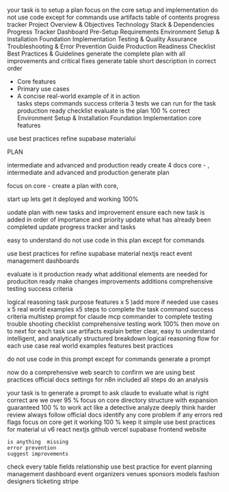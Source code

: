 your task is to setup a plan
focus on the core  setup and implementation
  do not use code except for commands 
  use artifacts 
  table of contents 
  progress tracker 
Project Overview & Objectives
Technology Stack & Dependencies
Progress Tracker Dashboard
Pre-Setup Requirements
Environment Setup & Installation
Foundation Implementation Testing & Quality Assurance
Troubleshooting & Error Prevention Guide Production Readiness Checklist
Best Practices & Guidelines generate the complete plan with all improvements and critical fixes 
generate  table
short description
in correct order 
   - Core features  
   - Primary use cases  
   - A concise real-world example of it in action  
tasks
steps
commands
success criteria
3 tests we can run for the task
production ready checklist
evaluate is the plan 100 % correct
Environment Setup & Installation
Foundation Implementation 
core features

use best practices
refine
supabase
materialui


PLAN

intermediate and advanced and production ready create 4 docs core -
 , intermediate and advanced and production generate plan
 
focus on core - create a plan with core,

 start up lets get it deployed and working 100% 


uodate plan with new tasks and improvement
ensure each new task is added in order of importance and priority
update what has already been completed
update progress tracker
and tasks




easy to understand 
do not use code in this plan except for commands


use best practices for
refine
supabase
material
nextjs
react
event management
dashboards


evaluate is it production ready
what additional elements are needed for produciton ready
make changes improvements additions
comprehensive testing 
success criteria


logical reasoning
task
purpose
features x 5 )add more if needed
use cases x 5
real world examples x5 
steps to complete the task 
command 
success criteria
multistep prompt for claude mcp commander  to complete 
testing 
trouble shooting
checklist
comprehensive testing work 100%
then move on to next for each task
use artifacts 
explain better
clear, easy to understand 
intelligent, 
and analytically structured breakdown
logical reasoning
flow
for each
use case 
real world examples 
features 
best practices 

do not use code in this prompt except for commands
generate a prompt







now do a comprehensive web search 
to confirm we are using 
best practices 
official docs settings 
for n8n
included all steps
do an analysis

your task is to generate a prompt
to ask claude
to evaluate
what is right correct 
are we over 95 %
focus on core directory structure with expansion
guaranteed 100 % to work
act like a detective
	analyze deeply 
	think harder
	review
	always follow official docs 
	identify any 
	core problem if any 
	errors 
	red flags
	focus on core 
	get it working 100 %
	keep it simple
	use best practices for material ui v6
	react 
	nextjs
	github
	vercel
	supabase
	frontend website

	is anything  missing 
	error prevention
	suggest improvements 
check  every table fields relationship
use best practice for event planning management 
	dashboard 
event organizers
venues
sponsors 
models
fashion designers
ticketing
stripe
